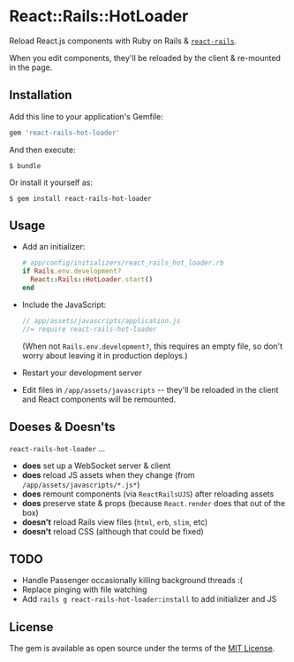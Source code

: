 # React::Rails::HotLoader

Reload React.js components with Ruby on Rails & [`react-rails`](http://github.com/reactjs/react-rails).

When you edit components, they'll be reloaded by the client & re-mounted in the page.

## Installation

Add this line to your application's Gemfile:

```ruby
gem 'react-rails-hot-loader'
```

And then execute:

    $ bundle

Or install it yourself as:

    $ gem install react-rails-hot-loader

## Usage

- Add an initializer:

  ```ruby
  # app/config/initializers/react_rails_hot_loader.rb
  if Rails.env.development?
    React::Rails::HotLoader.start()
  end
  ```

- Include the JavaScript:

  ```js
  // app/assets/javascripts/application.js
  //= require react-rails-hot-loader
  ```

  (When not `Rails.env.development?`, this requires an empty file, so don't worry about leaving it in production deploys.)

- Restart your development server

- Edit files in `/app/assets/javascripts` -- they'll be reloaded in the client and React components will be remounted.

## Doeses & Doesn'ts

`react-rails-hot-loader` ...

- __does__ set up a WebSocket server & client
- __does__ reload JS assets when they change (from `/app/assets/javascripts/*.js*`)
- __does__ remount components (via `ReactRailsUJS`) after reloading assets
- __does__ preserve state & props (because `React.render` does that out of the box)
- __doesn't__ reload Rails view files (`html`, `erb`, `slim`, etc)
- __doesn't__ reload CSS (although that could be fixed)

## TODO

- Handle Passenger occasionally killing background threads :(
- Replace pinging with file watching
- Add `rails g react-rails-hot-loader:install` to add initializer and JS

## License

The gem is available as open source under the terms of the [MIT License](http://opensource.org/licenses/MIT).
